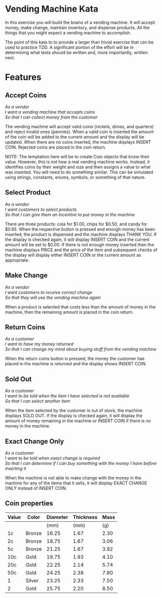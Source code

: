 Vending Machine Kata
====================

In this exercise you will build the brains of a vending machine.  It will accept money, make change, maintain
inventory, and dispense products.  All the things that you might expect a vending machine to accomplish.

The point of this kata to to provide a larger than trivial exercise that can be used to practice TDD.  A significant
portion of the effort will be in determining what tests should be written and, more importantly, written next.

Features
========

Accept Coins
------------

_As a vendor_  
_I want a vending machine that accepts coins_  
_So that I can collect money from the customer_

The vending machine will accept valid coins (nickels, dimes, and quarters) and reject invalid ones (pennies).  When a
valid coin is inserted the amount of the coin will be added to the current amount and the display will be updated.
When there are no coins inserted, the machine displays INSERT COIN.  Rejected coins are placed in the coin return.

NOTE: The temptation here will be to create Coin objects that know their value.  However, this is not how a real
vending machine works.  Instead, it identifies coins by their weight and size and then assigns a value to what
was inserted.  You will need to do something similar.  This can be simulated using strings, constants, enums,
symbols, or something of that nature.

Select Product
--------------

_As a vendor_  
_I want customers to select products_  
_So that I can give them an incentive to put money in the machine_

There are three products: cola for $1.00, chips for $0.50, and candy for $0.65.  When the respective button is pressed
and enough money has been inserted, the product is dispensed and the machine displays THANK YOU.  If the display is
checked again, it will display INSERT COIN and the current amount will be set to $0.00.  If there is not enough money
inserted then the machine displays PRICE and the price of the item and subsequent checks of the display will display
either INSERT COIN or the current amount as appropriate.

Make Change
-----------

_As a vendor_  
_I want customers to receive correct change_  
_So that they will use the vending machine again_

When a product is selected that costs less than the amount of money in the machine, then the remaining amount is placed
in the coin return.

Return Coins
------------

_As a customer_  
_I want to have my money returned_  
_So that I can change my mind about buying stuff from the vending machine_

When the return coins button is pressed, the money the customer has placed in the machine is returned and the display shows
INSERT COIN.

Sold Out
--------

_As a customer_  
_I want to be told when the item I have selected is not available_  
_So that I can select another item_

When the item selected by the customer is out of stock, the machine displays SOLD OUT.  If the display is checked again,
it will display the amount of money remaining in the machine or INSERT COIN if there is no money in the machine.

Exact Change Only
-----------------

_As a customer_  
_I want to be told when exact change is required_  
_So that I can determine if I can buy something with the money I have before inserting it_

When the machine is not able to make change with the money in the machine for any of the items that it sells, it will
display EXACT CHANGE ONLY instead of INSERT COIN.


Coin properties
----------------
| Value | Color  | Dia­meter | Thick­ness | Mass  |
|-------|--------|-----------| ---------- |-------|
|       |        |     (mm)  | (mm)  | (g)       |
| 1c    | Bronze | 16.25     | 1.67       | 2.30  |
| 2c    | Bronze | 18.75     | 1.67      | 3.06  |
| 5c    | Bronze | 21.25     | 1.67      | 3.92  |
| 10c   | Gold   | 19.75     | 1.93       | 4.10  |
| 20c   | Gold   | 22.25     | 2.14      | 5.74  |
| 50c   | Gold   | 24.25     | 2.38      | 7.80  |
| 1     | Silver | 23.25     | 2.33       | 7.50  |
| 2     | Gold   | 25.75     | 2.20       | 8.50  |